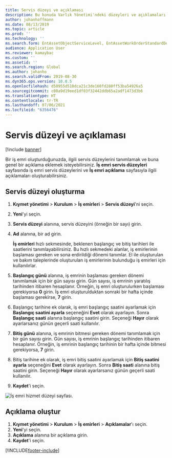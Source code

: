 ```yaml
---
title: Servis düzeyi ve açıklaması
description: Bu konuda Varlık Yönetimi'ndeki düzeyleri ve açıklamaları açıklanmaktadır.
author: johanhoffmann
ms.date: 08/13/2019
ms.topic: article
ms.prod: ''
ms.technology: ''
ms.search.form: EntAssetObjectServiceLevel, EntAssetWorkOrderStandardDescription, EntAssetWorkOrderServiceLevel, EntAssetServiceLevelLookup
audience: Application User
ms.reviewer: kamaybac
ms.custom: ''
ms.assetid: ''
ms.search.region: Global
ms.author: johanho
ms.search.validFrom: 2019-08-30
ms.dyn365.ops.version: 10.0.5
ms.openlocfilehash: d50955d510dca21c3de160fd280ff53ba54926a5
ms.sourcegitcommit: c08a9d19eed1df03f32442ddb65a2adf1473d3b6
ms.translationtype: HT
ms.contentlocale: tr-TR
ms.lasthandoff: 07/06/2021
ms.locfileid: "6356476"
---
```

# <a name="service-level-and-description"></a>Servis düzeyi ve açıklaması

[!include [banner](../../includes/banner.md)]

 

Bir iş emri oluşturduğunuzda, ilgili servis düzeylerini tanımlamak ve buna genel bir açıklama eklemek isteyebilirsiniz. **İş emri servis düzeyleri** sayfasında iş emri servis düzeylerini ve **İş emri açıklama** sayfasıyla ilgili açıklamaları oluşturabilirsiniz.

## <a name="create-a-service-level"></a>Servis düzeyi oluşturma

1. **Kıymet yönetimi** \> **Kurulum** \> **İş emirleri** \> **Servis düzeyi**'ni seçin.
2. **Yeni**'yi seçin.
3. **Servis düzeyi** alanına, servis düzeyini (örneğin bir sayı) girin.
4. **Ad** alanına, bir ad girin.

    **İş emirleri** hızlı sekmesinde, beklenen başlangıç ve bitiş tarihleri ile saatlerini tanımlayabilirsiniz. Bu hızlı sekmedeki alanlar, iş emirlerinin başlaması gereken ve sona erdirildiği dönemi tanımlar. El ile oluşturulan ve bakım taleplerinde oluşturulan iş emirlerinin bulunduğu iş emirleri için kullanılırlar. 

5. **Başlangıç günü** alanına, iş emrinin başlaması gereken dönemi tanımlamak için bir gün sayısı girin. Gün sayısı, iş emrinin yaratılış tarihinden itibaren hesaplanır. Örneğin, iş emri oluşturulurken başlaması gerekiyorsa **0** girin. İş emri oluşturulduktan sonraki bir hafta içinde başlaması gerekirse, **7** girin.
6. Başlangıç tarihine ek olarak, iş emri başlangıç saatini ayarlamak için **Başlangıç saatini ayarla** seçeneğini **Evet** olarak ayarlayın. Sonra **Başlangıç saati** alanına başlangıç saatini girin. Seçeneği **Hayır** olarak ayarlarsanız günün geçerli saati kullanılır.
7. **Bitiş günü** alanına, iş emrinin bitmesi gereken dönemi tanımlamak için bir gün sayısı girin. Gün sayısı, iş emrinin başlangıç tarihinden itibaren hesaplanır. Örneğin, iş emrinin başlangıç tarihinin bir hafta içinde bitmesi gerekiyorsa, **7** girin.
8. Bitiş tarihine ek olarak, iş emri bitiş saatini ayarlamak için **Bitiş saatini ayarla** seçeneğini **Evet** olarak ayarlayın. Sonra **Bitiş saati** alanına bitiş saatini girin. Seçeneği **Hayır** olarak ayarlarsanız günün geçerli saati kullanılır.
9. **Kaydet**'i seçin.

![İş emri hizmet düzeyi sayfası.](media/19-setup-for-work-orders.png)

## <a name="create-a-description"></a>Açıklama oluştur

1. **Kıymet yönetimi** \> **Kurulum** \> **İş emirleri** \> **Açıklamalar**'ı seçin.
2. **Yeni**'yi seçin.
3. **Açıklama** alanına bir açıklama girin.
4. **Kaydet**'i seçin.


[!INCLUDE[footer-include](../../../includes/footer-banner.md)]